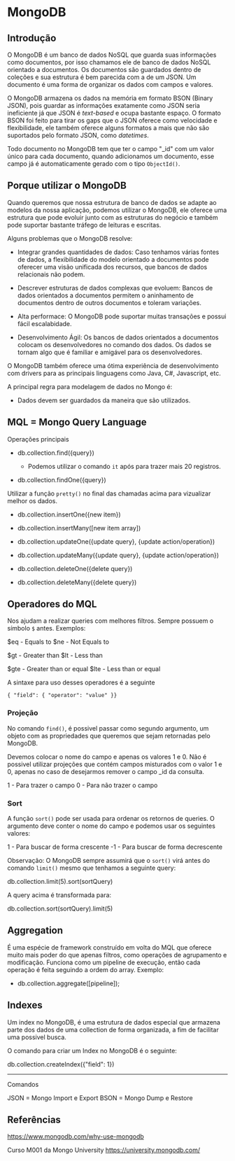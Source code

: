# MongoDB

## Introdução

O MongoDB é um banco de dados NoSQL que guarda suas informações como documentos, por isso chamamos ele de banco de dados NoSQL orientado a documentos. Os documentos são guardados dentro de coleções e sua estrutura é bem parecida com a de um JSON. Um documento é uma forma de organizar os dados com campos e valores.

O MongoDB armazena os dados na memória em formato BSON (Binary JSON), pois guardar as informações exatamente como JSON seria ineficiente já que JSON é *text-based* e ocupa bastante espaço. O formato BSON foi feito para tirar os gaps que o JSON oferece como velocidade e flexibilidade, ele também oferece alguns formatos a mais que não são suportados pelo formato JSON, como *datetimes*.

Todo documento no MongoDB tem que ter o campo "_id" com um valor único para cada documento, quando adicionamos um documento, esse campo já é automaticamente gerado com o tipo `ObjectId()`.

## Porque utilizar o MongoDB

Quando queremos que nossa estrutura de banco de dados se adapte ao modelos da nossa aplicação, podemos utilizar o MongoDB, ele oferece uma estrutura que pode evoluir junto com as estruturas do negócio e também pode suportar bastante tráfego de leituras e escritas.

Alguns problemas que o MongoDB resolve:

- Integrar grandes quantidades de dados: Caso tenhamos várias fontes de dados, a flexibilidade do modelo orientado a documentos pode oferecer uma visão unificada dos recursos, que bancos de dados relacionais não podem.

- Descrever estruturas de dados complexas que evoluem: Bancos de dados orientados a documentos permitem o aninhamento de documentos dentro de outros documentos e toleram variações.

- Alta performace: O MongoDB pode suportar muitas transações e possui fácil escalabidade.

- Desenvolvimento Ágil: Os bancos de dados orientados a documentos colocam os desenvolvedores no comando dos dados. Os dados se tornam algo que é familiar e amigável para os desenvolvedores.

O MongoDB também oferece uma ótima experiência de desenvolvimento com drivers para as principais linguagens como Java, C#, Javascript, etc.

A principal regra para modelagem de dados no Mongo é:
- Dados devem ser guardados da maneira que são utilizados.

## MQL = Mongo Query Language

Operações principais

- db.collection.find({query})
  - Podemos utilizar o comando `it` após para trazer mais 20 registros.

- db.collection.findOne({query})

Utilizar a função `pretty()` no final das chamadas acima para vizualizar melhor os dados.

- db.collection.insertOne({new item})
- db.collection.insertMany([new item array])

- db.collection.updateOne({update query}, {update action/operation})
- db.collection.updateMany({update query}, {update action/operation})

- db.collection.deleteOne({delete query})
- db.collection.deleteMany({delete query})

## Operadores do MQL

Nos ajudam a realizar queries com melhores filtros. Sempre possuem o símbolo `$` antes.
Exemplos:

$eq - Equals to
$ne - Not Equals to

$gt - Greater than
$lt - Less than

$gte - Greater than or equal
$lte - Less than or equal

A sintaxe para uso desses operadores é a seguinte

`{ "field": { "operator": "value" }}`

### Projeção

No comando `find()`, é possivel passar como segundo argumento, um objeto com as propriedades que queremos que sejam retornadas pelo MongoDB.

Devemos colocar o nome do campo e apenas os valores 1 e 0. Não é possivel utilizar projeções que contém campos misturados com o valor 1 e 0, apenas no caso de desejarmos remover o campo _id da consulta.

1 - Para trazer o campo
0 - Para não trazer o campo

### Sort

A função `sort()` pode ser usada para ordenar os retornos de queries. O argumento deve conter o nome do campo e podemos usar os seguintes valores:

1 - Para buscar de forma crescente
-1 - Para buscar de forma decrescente

Observação: O MongoDB sempre assumirá que o `sort()` virá antes do comando `limit()` mesmo que tenhamos a seguinte query:

db.collection.limit(5).sort(sortQuery)

A query acima é transformada para:

db.collection.sort(sortQuery).limit(5)

## Aggregation

É uma espécie de framework construído em volta do MQL que oferece muito mais poder do que apenas filtros, como operações de agrupamento e modificação. Funciona como um pipeline de execução, então cada operação é feita seguindo a ordem do array. Exemplo:

- db.collection.aggregate([pipeline]);

## Indexes

Um index no MongoDB, é uma estrutura de dados especial que armazena parte dos dados de uma collection de forma organizada, a fim de facilitar uma possivel busca.

O comando para criar um Index no MongoDB é o seguinte:

db.collection.createIndex({"field": 1})

---
Comandos

JSON = Mongo Import e Export
BSON = Mongo Dump e Restore

## Referências

https://www.mongodb.com/why-use-mongodb

Curso M001 da Mongo University
https://university.mongodb.com/
